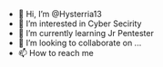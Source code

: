 - 👋 Hi, I’m @Hysterria13
- 👀 I’m interested in Cyber Secirity
- 🌱 I’m currently learning Jr Pentester
- 💞️ I’m looking to collaborate on ...
- 📫 How to reach me 

<!---
Hysterria13/Hysterria13 is a ✨ special ✨ repository because its `README.md` (this file) appears on your GitHub profile.
You can click the Preview link to take a look at your changes.
--->
